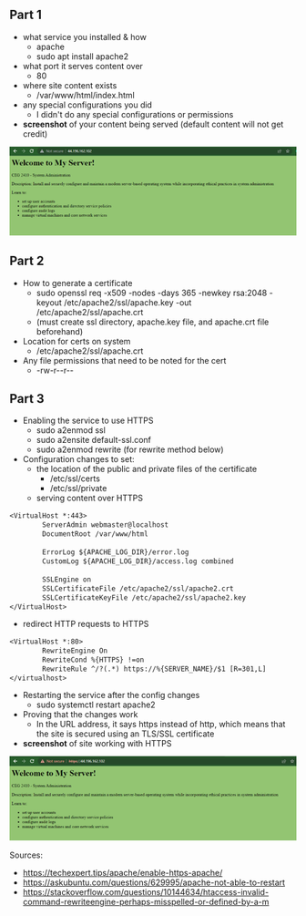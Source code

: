 ## Part 1
   - what service you installed & how
     - apache
     - sudo apt install apache2
   - what port it serves content over
     - 80
   - where site content exists
     - /var/www/html/index.html
   - any special configurations you did
     - I didn't do any special configurations or permissions
   - **screenshot** of your content being served (default content will not get credit)

![server screenshot](images/server.png)

## Part 2
   - How to generate a certificate
     - sudo openssl req -x509 -nodes -days 365 -newkey rsa:2048 -keyout /etc/apache2/ssl/apache.key -out /etc/apache2/ssl/apache.crt
     - (must create ssl directory, apache.key file, and apache.crt file beforehand)
   - Location for certs on system
     - /etc/apache2/ssl/apache.crt
   - Any file permissions that need to be noted for the cert
     -  -rw-r--r--

## Part 3
   - Enabling the service to use HTTPS
     - sudo a2enmod ssl
     - sudo a2ensite default-ssl.conf
     - sudo a2enmod rewrite (for rewrite method below)
   - Configuration changes to set:
     - the location of the public and private files of the certificate
       - /etc/ssl/certs
       - /etc/ssl/private
     - serving content over HTTPS
```
<VirtualHost *:443>
        ServerAdmin webmaster@localhost
        DocumentRoot /var/www/html

        ErrorLog ${APACHE_LOG_DIR}/error.log
        CustomLog ${APACHE_LOG_DIR}/access.log combined

        SSLEngine on
        SSLCertificateFile /etc/apache2/ssl/apache2.crt
        SSLCertificateKeyFile /etc/apache2/ssl/apache2.key
</VirtualHost>
```
   - redirect HTTP requests to HTTPS
```
<VirtualHost *:80>
        RewriteEngine On
        RewriteCond %{HTTPS} !=on
        RewriteRule ^/?(.*) https://%{SERVER_NAME}/$1 [R=301,L]
</virtualhost>
```
   - Restarting the service after the config changes
     - sudo systemctl restart apache2
   - Proving that the changes work
     - In the URL address, it says https instead of http, which means that the site is secured using an TLS/SSL certificate
   - **screenshot** of site working with HTTPS

![https screenshot](images/server2.png)


Sources:
  - https://techexpert.tips/apache/enable-https-apache/
  - https://askubuntu.com/questions/629995/apache-not-able-to-restart
  - https://stackoverflow.com/questions/10144634/htaccess-invalid-command-rewriteengine-perhaps-misspelled-or-defined-by-a-m
